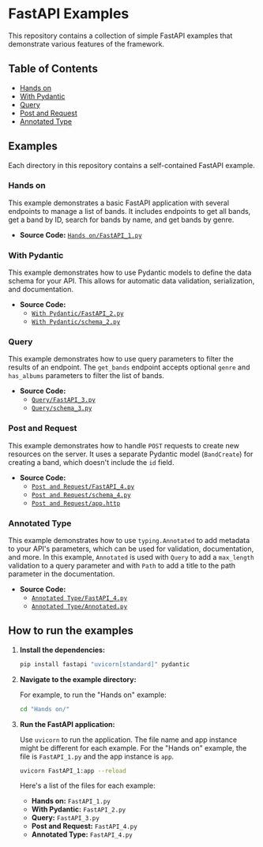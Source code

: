 # FastAPI Examples

This repository contains a collection of simple FastAPI examples that demonstrate various features of the framework.

## Table of Contents

- [Hands on](#hands-on)
- [With Pydantic](#with-pydantic)
- [Query](#query)
- [Post and Request](#post-and-request)
- [Annotated Type](#annotated-type)

## Examples

Each directory in this repository contains a self-contained FastAPI example.

### Hands on

This example demonstrates a basic FastAPI application with several endpoints to manage a list of bands. It includes endpoints to get all bands, get a band by ID, search for bands by name, and get bands by genre.

- **Source Code:** [`Hands on/FastAPI_1.py`](Hands%20on/FastAPI_1.py)

### With Pydantic

This example demonstrates how to use Pydantic models to define the data schema for your API. This allows for automatic data validation, serialization, and documentation.

- **Source Code:**
    - [`With Pydantic/FastAPI_2.py`](With%20Pydantic/FastAPI_2.py)
    - [`With Pydantic/schema_2.py`](With%20Pydantic/schema_2.py)

### Query

This example demonstrates how to use query parameters to filter the results of an endpoint. The `get_bands` endpoint accepts optional `genre` and `has_albums` parameters to filter the list of bands.

- **Source Code:**
    - [`Query/FastAPI_3.py`](Query/FastAPI_3.py)
    - [`Query/schema_3.py`](Query/schema_3.py)

### Post and Request

This example demonstrates how to handle `POST` requests to create new resources on the server. It uses a separate Pydantic model (`BandCreate`) for creating a band, which doesn't include the `id` field.

- **Source Code:**
    - [`Post and Request/FastAPI_4.py`](Post%20and%20Request/FastAPI_4.py)
    - [`Post and Request/schema_4.py`](Post%20and%20Request/schema_4.py)
    - [`Post and Request/app.http`](Post%20and%20Request/app.http)

### Annotated Type

This example demonstrates how to use `typing.Annotated` to add metadata to your API's parameters, which can be used for validation, documentation, and more. In this example, `Annotated` is used with `Query` to add a `max_length` validation to a query parameter and with `Path` to add a title to the path parameter in the documentation.

- **Source Code:**
    - [`Annotated Type/FastAPI_4.py`](Annotated%20Type/FastAPI_4.py)
    - [`Annotated Type/Annotated.py`](Annotated%20Type/Annotated.py)


## How to run the examples

1. **Install the dependencies:**

   ```bash
   pip install fastapi "uvicorn[standard]" pydantic
   ```

2. **Navigate to the example directory:**

   For example, to run the "Hands on" example:
   ```bash
   cd "Hands on/"
   ```

3. **Run the FastAPI application:**

   Use `uvicorn` to run the application. The file name and app instance might be different for each example. For the "Hands on" example, the file is `FastAPI_1.py` and the app instance is `app`.

   ```bash
   uvicorn FastAPI_1:app --reload
   ```

   Here's a list of the files for each example:
   - **Hands on:** `FastAPI_1.py`
   - **With Pydantic:** `FastAPI_2.py`
   - **Query:** `FastAPI_3.py`
   - **Post and Request:** `FastAPI_4.py`
   - **Annotated Type:** `FastAPI_4.py`
